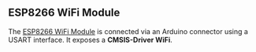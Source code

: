 ESP8266 WiFi Module
-------------------
The [ESP8266 WiFi Module](https://www2.keil.com/iot/shields/wrl13287) 
is connected via an Arduino connector using a USART interface.
It exposes a **CMSIS-Driver WiFi**.
